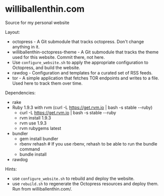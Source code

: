 williballenthin.com
===================

Source for my personal website


Layout:
  - octopress - A Git submodule that tracks octopress. Don't change anything in it.
  - williballenthin-octopress-theme - A Git submodule that tracks the theme used for this website. Commit there, not here.
  - Use `configure_website.sh` to apply the appropriate configuration to Octopress, and build the website.
  - rawdog - Configuration and templates for a curated set of RSS feeds.
  - tor - A simple application that fetches TOR endpoints and writes to a file. Used here to track them over time.

Dependencies:
  - rake
  - Ruby 1.9.3 with rvm (curl -L https://get.rvm.io | bash -s stable --ruby)
    - curl -L https://get.rvm.io | bash -s stable --ruby
    - rvm install 1.9.3
    - rvm use 1.9.3
    - rvm rubygems latest
  - bundler
    - gem install bundler
    - rbenv rehash    # If you use rbenv, rehash to be able to run the bundle command
    - bundle install
  - rawdog


Hints:
  - use `configure_website.sh` to rebuild and deploy the website.
  - use `rebuild.sh` to regenerate the Octopress resources and deploy them. Run from williballenthin.com/.

